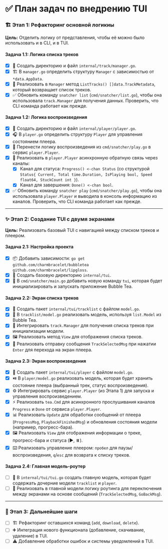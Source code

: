 # ✅ План задач по внедрению TUI

### 🏗️ Этап 1: Рефакторинг основной логикиы

**Цель:** Отделить логику от представления, чтобы её можно было использовать и в CLI, и в TUI.

#### Задача 1.1: Логика списка треков
- [x] 📁 Создать директорию и файл `internal/track/manager.go`.
- [x] 🏗️ В `manager.go` определить структуру `Manager` с зависимостью от `*data.AppData`.
- [x] 📜 Реализовать в `Manager` метод `ListTracks() []data.TrackMetadata`, который возвращает список треков.
- [x] ✅ Обновить команду `snatcher list` (`cmd/snatcher/list.go`), чтобы она использовала `track.Manager` для получения данных. Проверить, что CLI команда работает как прежде.

#### Задача 1.2: Логика воспроизведения
- [x] 📁 Создать директорию и файл `internal/player/player.go`.
- [x] 🎧 В `player.go` определить структуру `Player` для управления состоянием плеера.
- [x] 🚚 Перенести логику воспроизведения из `cmd/snatcher/play.go` в сервис `player.Player`.
- [x] 📡 Реализовать в `player.Player` асинхронную обратную связь через каналы:
  - [x] Канал для статуса: `Progress() <-chan Status` (со структурой `Status{ Current, Total time.Duration, IsPlaying bool, Speed float64, StuckCount int }`).
  - [x] Канал для завершения: `Done() <-chan bool`.
- [x] ✅ Обновить команду `snatcher play` (`cmd/snatcher/play.go`), чтобы она использовала `player.Player` и выводила в консоль информацию из каналов. Проверить, что CLI команда работает как прежде.

---

### ✨ Этап 2: Создание TUI с двумя экранами

**Цель:** Реализовать базовый TUI с навигацией между списком треков и плеером.

#### Задача 2.1: Настройка проекта
- [x] 📦 Добавить зависимости: `go get github.com/charmbracelet/bubbletea github.com/charmbracelet/lipgloss`.
- [x] 📁 Создать базовую директорию `internal/tui`.
- [x] 🚀 В `cmd/snatcher/main.go` добавить новую команду `tui`, которая будет инициализировать и запускать приложение Bubble Tea.

#### Задача 2.2: Экран списка треков
- [x] 📁 Создать пакет `internal/tui/tracklist` с файлом `model.go`.
- [x] 📝 В `tracklist/model.go` реализовать модель, используя `list.Model` из Bubble Tea.
- [x] 🔄 Интегрировать `track.Manager` для получения списка треков при инициализации модели.
- [x] 🖼️ Реализовать метод `View` для отображения списка треков.
- [x] 📨 Реализовать отправку сообщения `TrackSelectedMsg` при нажатии `Enter` для перехода на экран плеера.

#### Задача 2.3: Экран воспроизведения
- [x] 📁 Создать пакет `internal/tui/player` с файлом `model.go`.
- [x] ⏯️ В `player/model.go` реализовать модель, которая будет хранить состояние плеера (выбранный трек, статус воспроизведения).
- [x] ⚙️ Интегрировать сервис `player.Player` (из Этапа 1) для запуска и управления воспроизведением.
- [x] ⚡ Реализовать `tea.Cmd` для асинхронного прослушивания каналов `Progress` и `Done` от сервиса `player.Player`.
- [x] 📊 Реализовать `Update` для обработки сообщений от плеера (`ProgressMsg`, `PlaybackFinishedMsg`) и обновления состояния модели (например, прогресс-бара).
- [x] 🖼️ Реализовать `View` для отображения информации о треке, прогресс-бара и статуса (▶️, ⏸️).
- [x] ⌨️ Реализовать управление плеером: `пробел` для паузы/воспроизведения, `q`/`esc` для возврата к списку треков.

#### Задача 2.4: Главная модель-роутер
- [ ] 🚦 В `internal/tui/tui.go` создать главную модель, которая будет содержать дочерние модели `tracklist` и `player`.
- [ ] 🔀 Реализовать в главной модели логику роутинга для переключения между экранами на основе сообщений (`TrackSelectedMsg`, `GoBackMsg`).

---

### 🔮 Этап 3: Дальнейшие шаги

- [ ] 🏗️ Рефакторинг оставшихся команд (`add`, `download`, `delete`).
- [ ] ➕ Интеграция нового функционала (добавление, скачивание, удаление) в TUI.
- [ ] ⚠️ Добавление обработки ошибок и системы уведомлений в TUI.

